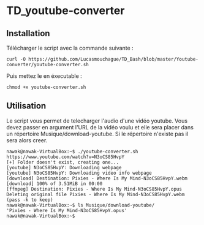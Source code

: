 # TD_youtube-converter
## Installation
Télécharger le script avec la commande suivante :
```
curl -O https://github.com/Lucasmouchague/TD_Bash/blob/master/Youtube-converter/youtube-converter.sh
```
Puis mettez le en éxecutable : 
```
chmod +x youtube-converter.sh
```
## Utilisation
Le script vous permet de telecharger l'audio d'une vidéo youtube. Vous devez passer en argument l'URL de la vidéo voulu et elle sera placer dans un répertoire Musique/download-youtube. Si le répertoire n'existe pas il sera alors creer.
```
nawak@nawak-VirtualBox:~$ ./youtube-converter.sh https://www.youtube.com/watch?v=N3oCS85HvpY
[+] Folder doesn't exist, creating one...
[youtube] N3oCS85HvpY: Downloading webpage
[youtube] N3oCS85HvpY: Downloading video info webpage
[download] Destination: Pixies - Where Is My Mind-N3oCS85HvpY.webm
[download] 100% of 3.51MiB in 00:00
[ffmpeg] Destination: Pixies - Where Is My Mind-N3oCS85HvpY.opus
Deleting original file Pixies - Where Is My Mind-N3oCS85HvpY.webm (pass -k to keep)
nawak@nawak-VirtualBox:~$ ls Musique/download-youtube/
'Pixies - Where Is My Mind-N3oCS85HvpY.opus'
nawak@nawak-VirtualBox:~$ 

```